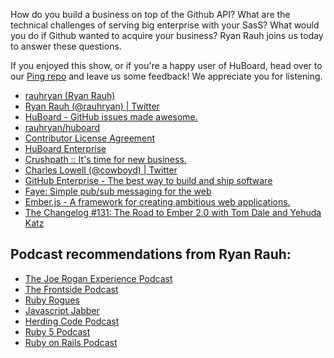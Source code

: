 How do you build a business on top of the Github API? What are the technical challenges of serving big enterprise with your SasS? What would you do if Github wanted to acquire your business? Ryan Rauh joins us today to answer these questions.

If you enjoyed this show, or if you're a happy user of HuBoard, head over to our [Ping repo](https://github.com/thechangelog/ping) and leave us some feedback! We appreciate you for listening.

* [rauhryan (Ryan Rauh)](https://github.com/rauhryan)
* [Ryan Rauh (@rauhryan) | Twitter](https://twitter.com/rauhryan)
* [HuBoard - GitHub issues made awesome.](https://huboard.com/)
* [rauhryan/huboard](https://github.com/rauhryan/huboard)
* [Contributor License Agreement](https://docs.google.com/forms/d/1hapbhON_AdtwVPgRFQqf5d600ayptoYcVfgcSQO0FQg/viewform)
* [HuBoard Enterprise](https://enterprise.huboard.com/)
* [Crushpath :: It's time for new business.](http://crushpath.com/)
* [Charles Lowell (@cowboyd) | Twitter](https://twitter.com/cowboyd)
* [GitHub Enterprise - The best way to build and ship software](https://enterprise.github.com/)
* [Faye: Simple pub/sub messaging for the web](http://faye.jcoglan.com/)
* [Ember.js - A framework for creating ambitious web applications.](http://emberjs.com/)
* [The Changelog #131: The Road to Ember 2.0 with Tom Dale and Yehuda Katz](https://changelog.com/podcast/131)

## Podcast recommendations from Ryan Rauh:

* [The Joe Rogan Experience Podcast](http://podcasts.joerogan.net/)
* [The Frontside Podcast](https://frontsidethepodcast.simplecast.fm/)
* [Ruby Rogues](http://rubyrogues.com/)
* [Javascript Jabber](http://javascriptjabber.com/)
* [Herding Code Podcast](http://herdingcode.com/)
* [Ruby 5 Podcast](http://ruby5.envylabs.com/)
* [Ruby on Rails Podcast](http://5by5.tv/rubyonrails)